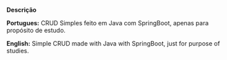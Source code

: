 **Descrição**

**Portugues:** CRUD Simples feito em Java com SpringBoot, apenas para propósito de estudo.

**English:** Simple CRUD made with Java with SpringBoot, just for purpose of studies.

